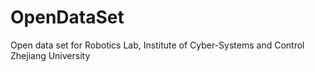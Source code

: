 # OpenDataSet
Open data set for Robotics Lab, Institute of Cyber-Systems and Control Zhejiang University
